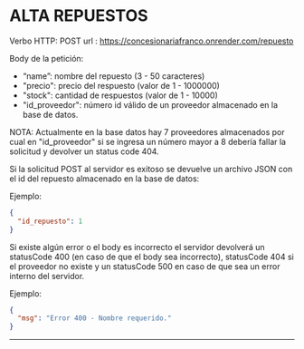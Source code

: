 # ALTA REPUESTOS

Verbo HTTP: POST
url : https://concesionariafranco.onrender.com/repuesto

Body de la petición:

- “name”: nombre del repuesto (3 - 50 caracteres)
- "precio": precio del respuesto (valor de 1 - 1000000)
- "stock": cantidad de respuestos (valor de 1 - 10000)
- "id_proveedor": número id válido de un proveedor almacenado en la base de datos.

NOTA: Actualmente en la base datos hay 7 proveedores almacenados por cual en "id_proveedor" si se ingresa un número mayor a 8 debería fallar la solicitud y devolver un status code 404.

Si la solicitud POST al servidor es exitoso se devuelve un archivo JSON con el id del repuesto almacenado en la base de datos:

Ejemplo:

```json
{
  "id_repuesto": 1
}
```

Si existe algún error o el body es incorrecto el servidor devolverá un statusCode 400 (en caso de que el body sea incorrecto), statusCode 404 si el proveedor no existe y un statusCode 500 en caso de que sea un error interno del servidor.

Ejemplo:

```json
{
  "msg": "Error 400 - Nombre requerido."
}
```

---
